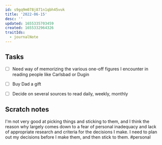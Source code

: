 ```yaml
---
id: s9gq9m078j871n1qbh45vuk
title: '2022-06-15'
desc: ''
updated: 1655335703459
created: 1655332964326
traitIds:
  - journalNote
---
```


## Tasks
- [ ] Need way of memorizing the various one-off figures I encounter in reading people like Carlsbad or Dugin
- [ ] Buy Dad a gift
- [ ] Decide on several sources to read daily, weekly, monthly 


## Scratch notes
I'm not very good at picking things and sticking to them, and I think the reason why largely comes down to a fear of personal inadequacy and lack of appropriate research and criteria for the decisions I make. I need to plan out my decisions before I make them, and then stick to them. #personal
